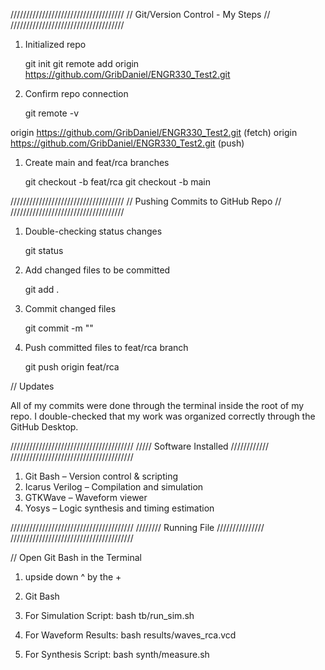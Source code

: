 ////////////////////////////////////
// Git/Version Control - My Steps //
////////////////////////////////////

1. Initialized repo
   
   git init
   git remote add origin https://github.com/GribDaniel/ENGR330_Test2.git

2. Confirm repo connection 

    git remote -v

origin  https://github.com/GribDaniel/ENGR330_Test2.git (fetch)
origin  https://github.com/GribDaniel/ENGR330_Test2.git (push)

1. Create main and feat/rca branches

    git checkout -b feat/rca
    git checkout -b main


////////////////////////////////////
// Pushing Commits to GitHub Repo //
////////////////////////////////////

1. Double-checking status changes

    git status

2. Add changed files to be committed

    git add .

3. Commit changed files

    git commit -m "<Insert Comment here>"

4. Push committed files to feat/rca branch

    git push origin feat/rca

// Updates

All of my commits were done through the terminal inside the root of my repo. I double-checked that
my work was organized correctly through the GitHub Desktop.

///////////////////////////////////////
/////  Software Installed  ////////////
///////////////////////////////////////

1. Git Bash – Version control & scripting  
2. Icarus Verilog – Compilation and simulation 
3. GTKWave – Waveform viewer  
4. Yosys – Logic synthesis and timing estimation

///////////////////////////////////////
////////  Running File  ///////////////
///////////////////////////////////////

// Open Git Bash in the Terminal

1. upside down ^ by the +

2. Git Bash

3. For Simulation Script:
    bash tb/run_sim.sh

4. For Waveform Results:
    bash results/waves_rca.vcd

5. For Synthesis Script:
    bash synth/measure.sh
